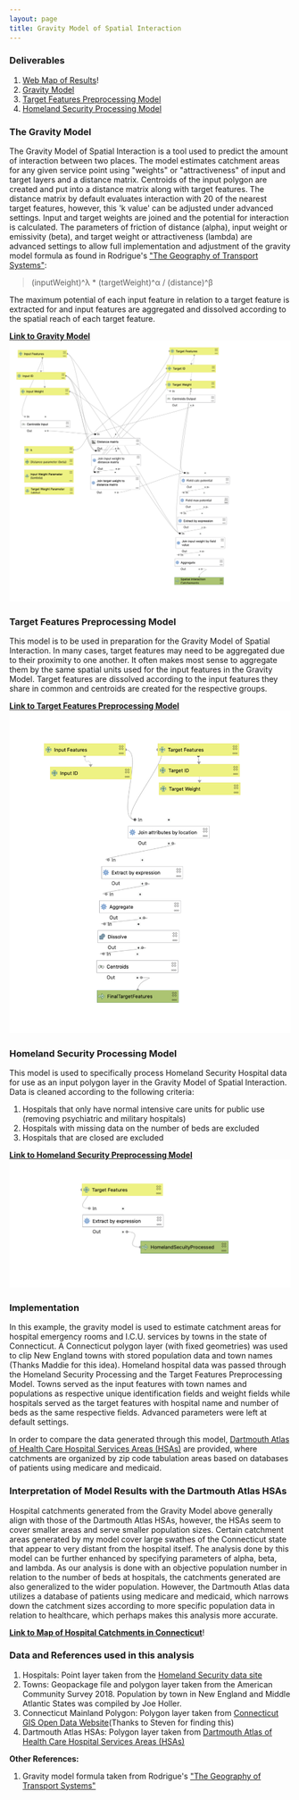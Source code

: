 ```yaml
---
layout: page
title: Gravity Model of Spatial Interaction
---
```

### Deliverables
1. [Web Map of Results](assets/)!
2. [Gravity Model](assets/GravityModel.model3)
3. [Target Features Preprocessing Model](assets/TargetFeaturesPreprocessing2.model3)
4. [Homeland Security Processing Model](assets/HomelandSecurityPreprocessing.model3)



### The Gravity Model

The Gravity Model of Spatial Interaction is a tool used to predict the amount of interaction between two places. The model estimates catchment areas for any given service point using "weights" or "attractiveness" of input and target layers and a distance matrix. Centroids of the input polygon are created and put into a distance matrix along with target features. The distance matrix by default evaluates interaction with 20 of the nearest target features, however, this 'k value' can be adjusted under advanced settings. Input and target weights are joined and the potential for interaction is calculated. The parameters of friction of distance (alpha), input weight or emissivity (beta), and target weight or attractiveness (lambda) are advanced settings to allow full implementation and adjustment of the gravity model formula as found in Rodrigue's ["The Geography of Transport Systems"](https://transportgeography.org/contents/methods/spatial-interactions-gravity-model/):
>(inputWeight)^λ * (targetWeight)^α / (distance)^β

The maximum potential of each input feature in relation to a target feature is extracted for and input features are aggregated and dissolved according to the spatial reach of each target feature.

[**Link to Gravity Model**](assets/GravityModel.model3)
![Image of Gravity Model](assets/GravityModel.png)

### Target Features Preprocessing Model

This model is to be used in preparation for the Gravity Model of Spatial Interaction. In many cases, target features may need to be aggregated due to their proximity to one another. It often makes most sense to aggregate them by the same spatial units used for the input features in the Gravity Model. Target features are dissolved according to the input features they share in common and centroids are created for the respective groups.

[**Link to Target Features Preprocessing Model**](assets/TargetFeaturesPreprocessing2.model3)
![Image of Target Features Preprocessing Model](assets/TargetFeatures.png)

### Homeland Security Processing Model

This model is used to specifically process Homeland Security Hospital data for use as an input polygon layer in the Gravity Model of Spatial Interaction. Data is cleaned according to the following criteria:
1. Hospitals that only have normal intensive care units for public use (removing psychiatric and military hospitals)
2. Hospitals with missing data on the number of beds are excluded
3. Hospitals that are closed are excluded

[**Link to Homeland Security Preprocessing Model**](assets/HomelandSecurityPreprocessing.model3)
![Image of Homeland Security Preprocessing Model](assets/HomelandSec.png)


### Implementation

In this example, the gravity model is used to estimate catchment areas for hospital emergency rooms and I.C.U. services by towns in the state of Connecticut. A Connecticut polygon layer (with fixed geometries) was used to clip New England towns with stored population data and town names (Thanks Maddie for this idea). Homeland hospital data was passed through the Homeland Security Processing and the Target Features Preprocessing Model. Towns served as the input features with town names and populations as respective unique identification fields and weight fields while hospitals served as the target features with hospital name and number of beds as the same respective fields. Advanced parameters were left at default settings.

In order to compare the data generated through this model, [Dartmouth Atlas of Health Care Hospital Services Areas (HSAs)](https://atlasdata.dartmouth.edu/downloads/supplemental#boundaries) are provided, where catchments are organized by zip code tabulation areas based on databases of patients using medicare and medicaid.


### Interpretation of Model Results with the Dartmouth Atlas HSAs

Hospital catchments generated from the Gravity Model above generally align with those of the Dartmouth Atlas HSAs, however, the HSAs seem to cover smaller areas and serve smaller population sizes. Certain catchment areas generated by my model cover large swathes of the Connecticut state that appear to very distant from the hospital itself. The analysis done by this model can be further enhanced by specifying parameters of alpha, beta, and lambda. As our analysis is done with an objective population number in relation to the number of beds at hospitals, the catchments generated are also generalized to the wider population. However, the Dartmouth Atlas data utilizes a database of patients using medicare and medicaid, which narrows down the catchment sizes according to more specific population data in relation to healthcare, which perhaps makes this analysis more accurate.


[**Link to Map of Hospital Catchments in Connecticut**](assets/)!

### Data and References used in this analysis

1. Hospitals: Point layer taken from the [Homeland Security data site](https://hifld-geoplatform.opendata.arcgis.com/datasets/6ac5e325468c4cb9b905f1728d6fbf0f_0)
2. Towns: Geopackage file and polygon layer taken from the American Community Survey 2018. Population by town in New England and Middle Atlantic States was compiled by Joe Holler.
3. Connecticut Mainland Polygon: Polygon layer taken from [Connecticut GIS Open Data Website](https://ct-deep-gis-open-data-website-ctdeep.hub.arcgis.com/datasets/connecticut-mainland-polygon?geometry=-75.593%2C40.778%2C-69.913%2C42.218)(Thanks to Steven for finding this)
4. Dartmouth Atlas HSAs: Polygon layer taken from [Dartmouth Atlas of Health Care Hospital Services Areas (HSAs)](https://atlasdata.dartmouth.edu/downloads/supplemental#boundaries)

**Other References:**
1. Gravity model formula taken from Rodrigue's ["The Geography of Transport Systems"](https://transportgeography.org/contents/methods/spatial-interactions-gravity-model/)
